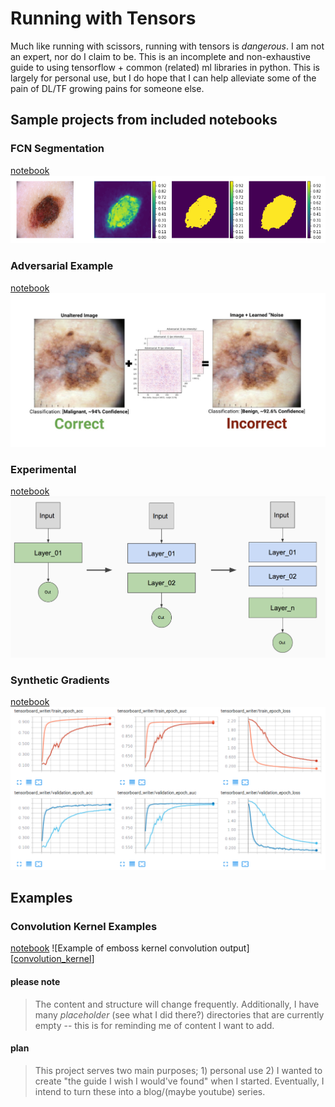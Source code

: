 # Running with Tensors

[//]: # (Image References)
[adversarial_example]: ./misc/adversarial_example.jpg
[experimental]: ./misc/experimental.png
[fcn_segmentation]: ./misc/fcn_segmentation.png
[synthetic_gradients]: ./misc/synthetic_gradients.png
[convolution_kernel]: ./misc/convolution_example.png

Much like running with scissors, running with tensors is _dangerous_.  I am not an expert, nor do I claim to be. This is an incomplete and non-exhaustive guide to using tensorflow + common (related) ml libraries in python.  This is largely for personal use, but I do hope that I can help alleviate some of the pain of DL/TF growing pains for someone else.

## Sample projects from included notebooks

### FCN Segmentation

[notebook](./segmentation/Segmentation_dev.ipynb)
![Example output from FCN segmentation][fcn_segmentation]

### Adversarial Example

[notebook](./TODO/adversarial_example/adversarial_example_lesion.ipynb)
![Example output from adversarial example][adversarial_example]

### Experimental

[notebook](./experimental/semi_auto_cnn/progressive_net.ipynb)
![Example experimental architecture][experimental]

### Synthetic Gradients

[notebook](./TODO/synthetic_gradients/compare_synthetic_gradient_to_bp.ipynb)
![Example output from synthetic gradients][synthetic_gradients]

## Examples

### Convolution Kernel Examples

[notebook](./convolution/conv_kernel.ipynb)
![Example of emboss kernel convolution output][[convolution_kernel]]

#### please note

> The content and structure will change frequently. Additionally, I have many _placeholder_ (see what I did there?) directories that are currently empty -- this is for reminding me of content I want to add.

#### plan

> This project serves two main purposes; 1) personal use 2) I wanted to create "the guide I wish I would've found" when I started. Eventually, I intend to turn these into a blog/(maybe youtube) series.